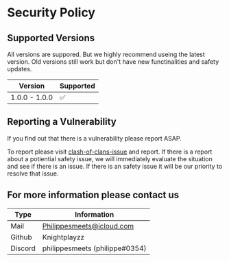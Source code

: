 # Security Policy

## Supported Versions

All versions are suppored. But we highly recommend useing the latest version.
Old versions still work but don't have new functinalities and safety updates.

| Version | Supported          |
| ------- | ------------------ |
| 1.0.0 - 1.0.0   | :white_check_mark: |

## Reporting a Vulnerability

If you find out that there is a vulnerability please report ASAP.

To report please visit [clash-of-clans-issue](https://github.com/Knightplayzz/brawl-stars/issues) and report.
If there is a report about a potiential safety issue, we will immediately evaluate the situation and see if there is an issue.
If there is an safety issue it will be our priority to resolve that issue.

## For more information please contact us

| Type | Information |
|------|-------------|
| Mail |<Philippesmeets@icloud.com> |
| Github | Knightplayzz |
| Discord | philippesmeets (philippe#0354) |
